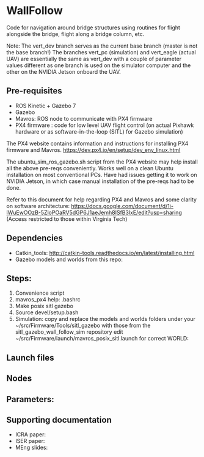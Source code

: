 # WallFollow

Code for navigation around bridge structures using routines for flight alongside the bridge, flight along a bridge column, etc.

Note: The vert_dev branch serves as the current base branch (master is not the base branch!)
The branches vert_pc (simulation) and vert_eagle (actual UAV) are essentially the same as vert_dev with a couple of parameter values different as one branch is used on the simulator computer and the other on the NVIDIA Jetson onboard the UAV.


## Pre-requisites
* ROS Kinetic + Gazebo 7
* Gazebo
* Mavros: ROS node to communicate with PX4 firmware
* PX4 firmware : code for low level UAV flight control (on actual Pixhawk hardware or as software-in-the-loop (SITL) for Gazebo simulation)

The PX4 website contains information and instructions for installing PX4 firmware and Mavros. https://dev.px4.io/en/setup/dev_env_linux.html

The ubuntu_sim_ros_gazebo.sh script from the PX4 website may help install all the above pre-reqs conveniently. Works well on a clean Ubuntu installation on most conventional PCs. Have had issues getting it to work on NVIDIA Jetson, in which case manual installation of the pre-reqs had to be done.

Refer to this document for help regarding PX4 and Mavros and some clarity on software architecture: https://docs.google.com/document/d/1i-lWuEwOOzB-5ZloPOaRV5dGP6J1aeJemh8ISfB3lxE/edit?usp=sharing (Access restricted to those within Virginia Tech)

## Dependencies
* Catkin_tools: http://catkin-tools.readthedocs.io/en/latest/installing.html
* Gazebo models and worlds from this repo: 

## Steps:
1. Convenience script
2. mavros_px4 help: .bashrc
3. Make posix sitl gazebo
4. Source devel/setup.bash
5. Simulation:  copy and replace the models and worlds folders under your ~/src/Firmware/Tools/sitl_gazebo with those from the sitl_gazebo_wall_follow_sim repository
 edit ~/src/Firmware/launch/mavros_posix_sitl.launch for correct WORLD: <arg name="world" default="$(find mavlink_sitl_gazebo)/worlds/2_wall_new.world"/>

## Launch files

## Nodes



## Parameters:


## Supporting documentation
* ICRA paper:
* ISER paper:
* MEng slides:
